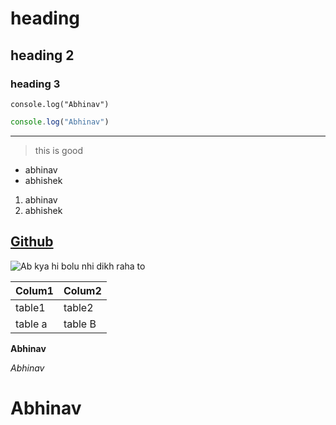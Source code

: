 # heading
## heading 2
### heading 3
`console.log("Abhinav")`
```javascript
console.log("Abhinav")
```
---
>this is good 

- abhinav
- abhishek

1. abhinav
2. abhishek

[Github](https://github.com/emAbhinavSingh)
---
![Ab kya hi bolu nhi dikh raha to ](https://pbs.twimg.com/profile_banners/1634113930011238400/1724221176/1500x50)

|Colum1|Colum2|
|---|---|
|table1|table2|
|table a| table B|

**Abhinav**

*Abhinav*


# Abhinav
